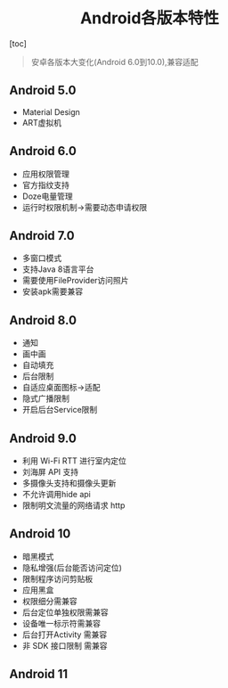 <h1 align="center">Android各版本特性</h1>

[toc]

> 安卓各版本大变化(Android 6.0到10.0),兼容适配

## Android 5.0

- Material Design
- ART虚拟机

## Android 6.0

- 应用权限管理
- 官方指纹支持
- Doze电量管理
- 运行时权限机制->需要动态申请权限

## Android 7.0

- 多窗口模式
- 支持Java 8语言平台
- 需要使用FileProvider访问照片
- 安装apk需要兼容

## Android 8.0

- 通知
- 画中画
- 自动填充
- 后台限制
- 自适应桌面图标->适配
- 隐式广播限制
- 开启后台Service限制

## Android 9.0

- 利用 Wi-Fi RTT 进行室内定位
- 刘海屏 API 支持
- 多摄像头支持和摄像头更新
- 不允许调用hide api
- 限制明文流量的网络请求 http

## Android 10

- 暗黑模式
- 隐私增强(后台能否访问定位)
- 限制程序访问剪贴板
- 应用黑盒
- 权限细分需兼容
- 后台定位单独权限需兼容
- 设备唯一标示符需兼容
- 后台打开Activity 需兼容
- 非 SDK 接口限制 需兼容

## Android 11



